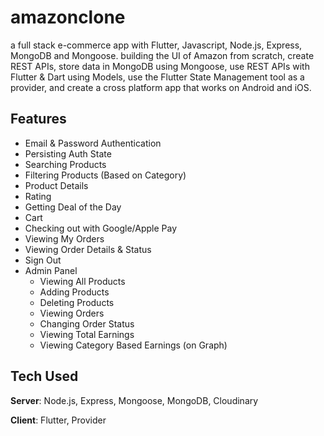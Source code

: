 # amazonclone

a full stack e-commerce app with Flutter, Javascript, Node.js, Express, MongoDB and Mongoose.
building the UI of Amazon from scratch, create REST APIs, store data in MongoDB using Mongoose, use REST APIs with Flutter & Dart using Models, use the Flutter State Management tool as a provider, and create a cross platform app that works on Android and iOS.

## Features
- Email & Password Authentication
- Persisting Auth State
- Searching Products
- Filtering Products (Based on Category)
- Product Details
- Rating
- Getting Deal of the Day
- Cart
- Checking out with Google/Apple Pay
- Viewing My Orders
- Viewing Order Details & Status
- Sign Out
- Admin Panel
    - Viewing All Products
    - Adding Products
    - Deleting Products
    - Viewing Orders
    - Changing Order Status
    - Viewing Total Earnings
    - Viewing Category Based Earnings (on Graph)
    
## Tech Used
**Server**: Node.js, Express, Mongoose, MongoDB, Cloudinary

**Client**: Flutter, Provider
